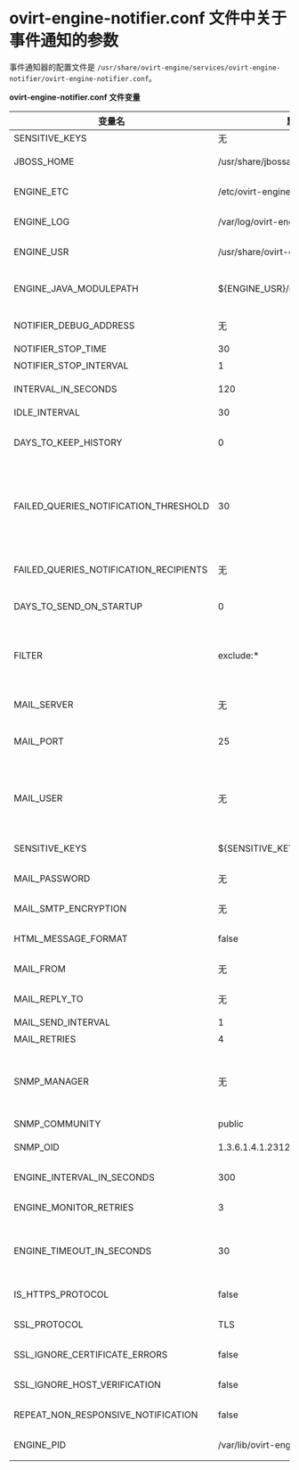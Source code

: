 # ovirt-engine-notifier.conf 文件中关于事件通知的参数

事件通知器的配置文件是
`/usr/share/ovirt-engine/services/ovirt-engine-notifier/ovirt-engine-notifier.conf`。

**ovirt-engine-notifier.conf 文件变量**

|变量名|默认值|备注|
|------|------|----|
|SENSITIVE_KEYS  |无|一组以逗号分隔的，不会被记录到日志中的密钥。|
|JBOSS_HOME  |/usr/share/jbossas|Red Hat Enterprise Virtualization Manager 使用的 JBoss 应用服务器的位置。|
|ENGINE_ETC  |/etc/ovirt-engine|Red Hat Enterprise Virtualization Manager 使用的 etc 目录的位置。|
|ENGINE_LOG  	 |/var/log/ovirt-engine|Red Hat Enterprise Virtualization Manager 使用的 logs 目录的位置。|
|ENGINE_USR| /usr/share/ovirt-engine|Red Hat Enterprise Virtualization Manager 使用 user 的目录的位置。|
|ENGINE_JAVA_MODULEPATH 	 	 |${ENGINE_USR}/modules|Java 模块所在的位置。JBoss 的位置需要被添加，但不能添加到这里，否则会指向一个不同的路径。|
|NOTIFIER_DEBUG_ADDRESS 	 	 |无|一台机器的地址。这个机器被用来对事件通知器所使用的 Java 虚拟机进行远程故障排除。|
|NOTIFIER_STOP_TIME 	 	|30|这个服务超时的时间（以秒为单位）|
|NOTIFIER_STOP_INTERVAL 		 |1 |超时计数器值增加的间隔时间（以秒为单位）。|
|INTERVAL\_IN\_SECONDS|120|向订阅了事件通知的用户发送通知的时间间隔，以秒为单位。|
|IDLE_INTERVAL 	 	 |30|低优先级任务执行的间隔时间（以秒为单位）。|
|DAYS_TO_KEEP_HISTORY  	 |0|产生事件通知的事件在历史记录表中保存的天数。如果这个参数没有设置，这些事件会被永久保存在历史记录表中。|
|FAILED_QUERIES_NOTIFICATION_THRESHOLD 	 	 |30|指定在事件通知邮件发出后，经过多少次相同的失败查询后才再发出通知。例如，这个变量被设为3，在一个查询失败后发出了一个事件通知，下一次只有发生了 3 次相同的查询失败后才会再次发送这个事件通知。如果您把这个变量的值设为 0 或 1，每次查询失败后都会发送一个通知邮件。|
|FAILED_QUERIES_NOTIFICATION_RECIPIENTS 	 	 |无|接收通知邮件的用户的邮件地址。用户可以指定多个用户的邮件地址（使用逗号分隔）。这个变量现在已经被 FILTER 变量替代。|
|DAYS_TO_SEND_ON_STARTUP 	 	 |0|当事件通知器启动时，多少天前的事件需要被处理并发送事件通知。|
|FILTER|exclude:* |决定触发事件的条件，以及接收邮件通知的用户的邮件地址。这个变量的值由 include 或 exclude，事件和接收者的邮件组成。例如，include:VDC_START(smtp:mail@example.com) ${FILTER}。|
|MAIL\_SERVER|无|SMTP 邮件服务器地址。必须填写此变量, 事件通知器才能够正常工作。|
|MAIL\_PORT|25|使用不安全连接的 SMTP 服务器的默认端口是 25。使用安全连接（启用了 SSL）的 SMTP 服务器的默认端口是 465。|
|MAIL\_USER|无|如果 SMTP 服务器启用了 SSL 来验证用户，则此变量必须被设置。在 MAIL\_FROM 变量未被设置的情况下，此变量还将会被用以指定发送邮件的用户地址。有些邮件服务器可能不支持此功能。此变量所填的地址必须为 RFC822 格式。|
|SENSITIVE_KEYS 	|	${SENSITIVE_KEYS},MAIL_PASSWORD |如果邮件服务器需要用户验证，或启用了 SSL 或 TLS，在这里指定用户的验证信息。 |
|MAIL\_PASSWORD|无|此变量在邮件服务器要求用户验证或者启用了 SSL 的情况下必须被设置。|
|MAIL\_SMTP\_ENCRYPTION|无|邮件所使用的加密方法。可能的值包括 none、ssl 和 tls。|
|HTML\_MESSAGE\_FORMAT|false|如果此变量被设置为“true”，则邮件服务器将以 HTML 格式发送事件通知信息。|
|MAIL\_FROM|无|如果邮件服务器支持，则此变量将指定符合 RFC822 格式的“from”地址。|
|MAIL\_REPLY\_TO|无|如果邮件服务器支持，则此变量将指定符合 RFC822 格式的“reply-to”地址。|
|MAIL_SEND_INTERVAL |1|	每个 IDLE_INTERVAL 所发的 SMTP 信息数|
|MAIL_RETRIES 	 	 |4|在确定操作失败前，尝试发送邮件的次数。|
|SNMP_MANAGER 	  |无|	作为 SNMP 管理器的机器的 IP 地址或全局域名。如果需要输入多个机器的信息，以一个空格分隔它们（可以包括一个端口号）。如 manager1.example.com manager2.example.com:164。|
|SNMP_COMMUNITY 	  |public|	默认的 SNMP community。|
|SNMP_OID 	  |1.3.6.1.4.1.2312.13.1.1|	提示信息的默认 TRAP 对象标识符（object identifier）。|
|ENGINE_INTERVAL_IN_SECONDS|300|对 Manager 所在机器进行监测的间隔时间（以秒为单位）。这个间隔是从监测完成后开始计算的。|
|ENGINE_MONITOR_RETRIES 	 	 |3|当对 Manager 所在的机器状态进行监测失败后，重新尝试监控的次数。|
|ENGINE_TIMEOUT_IN_SECONDS 	 	 |30|监测 Manager 所在机器状态的超时时间（以秒为单位）。当达到这个超时时间后没有获得所监测机器的状态，事件通知器会在指定的间隔时间后重新尝试对机器进行监测。|
|IS_HTTPS_PROTOCOL 	  |false|	如果 JBoss 以安全模式运行，这个项必须被设为 true。|
|SSL_PROTOCOL 	 |TLS|	在 SSL 被启用后，JBoss 配置连接器（JBoss configuration connector）所使用的协议。 |
|SSL_IGNORE_CERTIFICATE_ERRORS 	  |false|	如果 JBoss 以安全模式运行，并需要忽略 SSL 错误，这个值必须设为 true。|
|SSL_IGNORE_HOST_VERIFICATION 	|	false |如果 JBoss 以安全模式运行，并需要忽略主机名验证，这个值必须设为 true。|
|REPEAT_NON_RESPONSIVE_NOTIFICATION 	  |false|	这个变量被用来指定，当 Manager 所在的机器没有响应时，是否向相关的用户重复发送错误信息。|
|ENGINE_PID 	  |/var/lib/ovirt-engine/ovirt-engine.pid|	Red Hat Enterprise Virtualization Manager 的 PID 的路径和文件名。|


